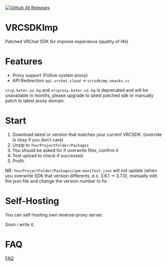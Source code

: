 [![Github All Releases](https://img.shields.io/github/downloads/extremeblackliu/VRCSDKImp/total.svg)]()

# VRCSDKImp

Patched VRChat SDK for improve experience (quality of life)

# Features

* Proxy support (Follow system proxy)
* API Redirection  `api.vrchat.cloud` -> `vrcsdkimp.eeacks.cc`

``vrcp.keter.us.kg`` and `vrcproxy.keter.us.kg` is deprecated and will be unavailable in months, please upgrade to latest patched sdk or manually patch to latest proxy domain.

# Start

1. Download latest or version that matches your current VRCSDK. (override is okay if you don't care)
2. Unzip to `YourProjectFolder/Packages`
3. You should be asked for if overwrite files, confirm it
4. Test upload to check if successed.
5. Profit.

NB: `YourProjectFolder/Packages/vpm-manifest.json` will not update (when you overwrite SDK that version differents, e.x. 3.6.1 -> 3.7.0), manually edit the json file and change the version number to fix.

# Self-Hosting

You can self-hosting own reverse-proxy server.

Soon i write it.


# FAQ

[FAQ](https://github.com/extremeblackliu/VRCSDKImp/blob/main/faq.md)
